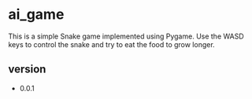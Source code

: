 # ai_game

This is a simple Snake game implemented using Pygame. Use the WASD keys to control the snake and try to eat the food to grow longer.


## version
- 0.0.1
